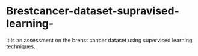 # Brestcancer-dataset-supravised-learning-
it is an assessment on the breast cancer dataset using supervised learning techniques. 
